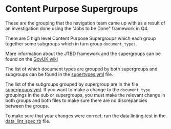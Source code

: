 # Content Purpose Supergroups

These are the grouping that the navigation team came up with
as a result of an investigation done using the "Jobs to be Done" framework in Q4.

There are 5 high level Content Purpose Supergroups which each group together some subgroups
which in turn group `document_types`.

More information about the JTBD framework and the supergroups can be found on the
[GovUK wiki](https://gov-uk.atlassian.net/wiki/spaces/GFED/pages/305201156/Document+type+groupings)

The list of which document types are grouped by both supergroups and subgroups can be
found in the [supertypes.yml](./supertypes.yml) file.

The list of the subgroups grouped by supergroup are in the file [supergroups.yml](./supergroups.yml).
If you want to make a change to the `document_type` groupings in the sub or supergroups, you must make the
relevant change in both groups and both files to make sure there are no discrepancies between the groups.

To make sure that your changes were correct, run the data linting test in the
[data_lint_spec.rb](../spec/data_lint_spec.rb) file. 